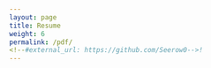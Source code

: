 ```yaml
---
layout: page
title: Resume
weight: 6
permalink: /pdf/
<!--#external_url: https://github.com/Seerow0-->!
---
```


<object data="pdf/sample-resume.pdf" width="1000" height="1000" type='application/pdf'></object>


<!--<iframe src="/pdf/sample-resume.pdf" style="width:1000px; height:800px;" frameborder="0" allowfullscreen></iframe>

[sample-resume.pdf](https://github.com/Seerow0/testing/files/14128297/sample-resume.pdf)
